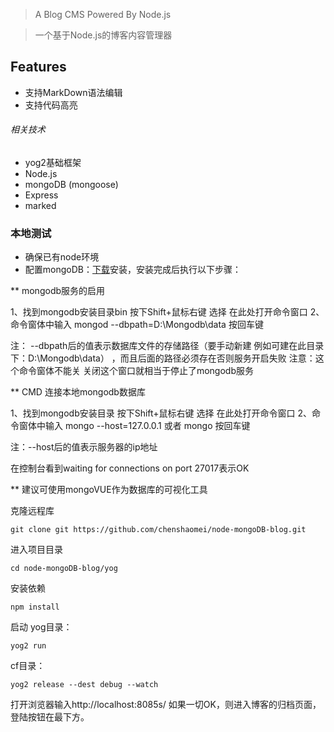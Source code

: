 
> A Blog CMS Powered By Node.js

> 一个基于Node.js的博客内容管理器


## Features

* 支持MarkDown语法编辑
* 支持代码高亮

###### 相关技术
* yog2基础框架
* Node.js
* mongoDB (mongoose)
* Express
* marked


### 本地测试
* 确保已有node环境
* 配置mongoDB：[下载](https://www.mongodb.com/download-center?jmp=nav#community)安装，安装完成后执行以下步骤：

** mongodb服务的启用         

1、找到mongodb安装目录bin  按下Shift+鼠标右键 选择 在此处打开命令窗口
2、命令窗体中输入 mongod --dbpath=D:\Mongodb\data 按回车键

注： --dbpath后的值表示数据库文件的存储路径（要手动新建 例如可建在此目录下：D:\Mongodb\data） ，而且后面的路径必须存在否则服务开启失败
注意：这个命令窗体不能关 关闭这个窗口就相当于停止了mongodb服务

** CMD 连接本地mongodb数据库

1、找到mongodb安装目录 按下Shift+鼠标右键 选择 在此处打开命令窗口
2、命令窗体中输入 mongo --host=127.0.0.1 或者 mongo 按回车键

注：--host后的值表示服务器的ip地址

在控制台看到waiting for connections on port 27017表示OK

** 建议可使用mongoVUE作为数据库的可视化工具

克隆远程库
```
git clone git https://github.com/chenshaomei/node-mongoDB-blog.git
```
进入项目目录
```
cd node-mongoDB-blog/yog
```
安装依赖
```
npm install
```
启动
yog目录：
```
yog2 run
```
cf目录：
```
yog2 release --dest debug --watch
```
打开浏览器输入http://localhost:8085s/
如果一切OK，则进入博客的归档页面，登陆按钮在最下方。
